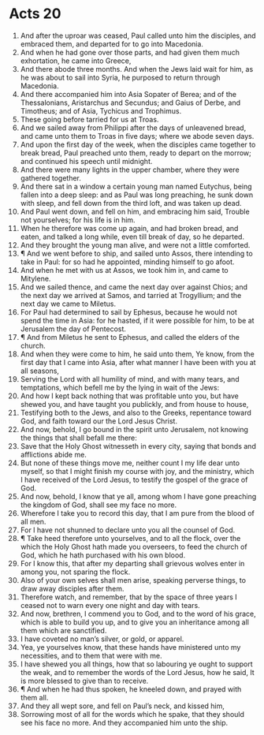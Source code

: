﻿# Acts 20
1. And after the uproar was ceased, Paul called unto him the disciples, and embraced them, and departed for to go into Macedonia. 
2. And when he had gone over those parts, and had given them much exhortation, he came into Greece, 
3. And there abode three months. And when the Jews laid wait for him, as he was about to sail into Syria, he purposed to return through Macedonia. 
4. And there accompanied him into Asia Sopater of Berea; and of the Thessalonians, Aristarchus and Secundus; and Gaius of Derbe, and Timotheus; and of Asia, Tychicus and Trophimus. 
5. These going before tarried for us at Troas. 
6. And we sailed away from Philippi after the days of unleavened bread, and came unto them to Troas in five days; where we abode seven days. 
7. And upon the first day of the week, when the disciples came together to break bread, Paul preached unto them, ready to depart on the morrow; and continued his speech until midnight. 
8. And there were many lights in the upper chamber, where they were gathered together. 
9. And there sat in a window a certain young man named Eutychus, being fallen into a deep sleep: and as Paul was long preaching, he sunk down with sleep, and fell down from the third loft, and was taken up dead. 
10. And Paul went down, and fell on him, and embracing him said, Trouble not yourselves; for his life is in him. 
11. When he therefore was come up again, and had broken bread, and eaten, and talked a long while, even till break of day, so he departed. 
12. And they brought the young man alive, and were not a little comforted. 
13. ¶ And we went before to ship, and sailed unto Assos, there intending to take in Paul: for so had he appointed, minding himself to go afoot. 
14. And when he met with us at Assos, we took him in, and came to Mitylene. 
15. And we sailed thence, and came the next day over against Chios; and the next day we arrived at Samos, and tarried at Trogyllium; and the next day we came to Miletus. 
16. For Paul had determined to sail by Ephesus, because he would not spend the time in Asia: for he hasted, if it were possible for him, to be at Jerusalem the day of Pentecost. 
17. ¶ And from Miletus he sent to Ephesus, and called the elders of the church. 
18. And when they were come to him, he said unto them, Ye know, from the first day that I came into Asia, after what manner I have been with you at all seasons, 
19. Serving the Lord with all humility of mind, and with many tears, and temptations, which befell me by the lying in wait of the Jews: 
20. And how I kept back nothing that was profitable unto you, but have shewed you, and have taught you publickly, and from house to house, 
21. Testifying both to the Jews, and also to the Greeks, repentance toward God, and faith toward our the Lord Jesus Christ. 
22. And now, behold, I go bound in the spirit unto Jerusalem, not knowing the things that shall befall me there: 
23. Save that the Holy Ghost witnesseth in every city, saying that bonds and afflictions abide me. 
24. But none of these things move me, neither count I my life dear unto myself, so that I might finish my course with joy, and the ministry, which I have received of the Lord Jesus, to testify the gospel of the grace of God. 
25. And now, behold, I know that ye all, among whom I have gone preaching the kingdom of God, shall see my face no more. 
26. Wherefore I take you to record this day, that I am pure from the blood of all men. 
27. For I have not shunned to declare unto you all the counsel of God. 
28. ¶ Take heed therefore unto yourselves, and to all the flock, over the which the Holy Ghost hath made you overseers, to feed the church of God, which he hath purchased with his own blood. 
29. For I know this, that after my departing shall grievous wolves enter in among you, not sparing the flock. 
30. Also of your own selves shall men arise, speaking perverse things, to draw away disciples after them. 
31. Therefore watch, and remember, that by the space of three years I ceased not to warn every one night and day with tears. 
32. And now, brethren, I commend you to God, and to the word of his grace, which is able to build you up, and to give you an inheritance among all them which are sanctified. 
33. I have coveted no man’s silver, or gold, or apparel. 
34. Yea, ye yourselves know, that these hands have ministered unto my necessities, and to them that were with me. 
35. I have shewed you all things, how that so labouring ye ought to support the weak, and to remember the words of the Lord Jesus, how he said, It is more blessed to give than to receive. 
36. ¶ And when he had thus spoken, he kneeled down, and prayed with them all. 
37. And they all wept sore, and fell on Paul’s neck, and kissed him, 
38. Sorrowing most of all for the words which he spake, that they should see his face no more. And they accompanied him unto the ship. 
